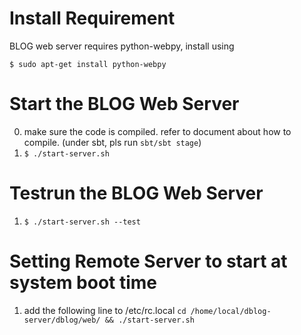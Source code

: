Install Requirement
====================
BLOG web server requires python-webpy, install using 
```
$ sudo apt-get install python-webpy
```

Start the BLOG Web Server
=====================
0. make sure the code is compiled. refer to document about how to compile. (under sbt, pls run `sbt/sbt stage`)
1. `$ ./start-server.sh`

Testrun the BLOG Web Server
=====================
1. `$ ./start-server.sh --test`

Setting Remote Server to start at system boot time
=====================
1. add the following line to /etc/rc.local
  `cd /home/local/dblog-server/dblog/web/ && ./start-server.sh`
